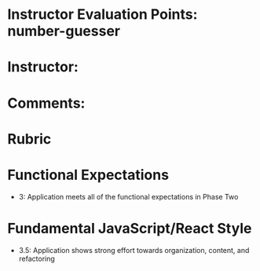# Instructor Evaluation Points: number-guesser
# Instructor:
# Comments:

# Rubric

# Functional Expectations

* 3: Application meets all of the functional expectations in Phase Two

# Fundamental JavaScript/React Style

* 3.5: Application shows strong effort towards organization, content, and refactoring
